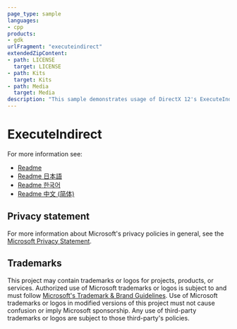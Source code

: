 ```yaml
---
page_type: sample
languages:
- cpp
products:
- gdk
urlFragment: "executeindirect"
extendedZipContent:
- path: LICENSE
  target: LICENSE
- path: Kits
  target: Kits
- path: Media
  target: Media
description: "This sample demonstrates usage of DirectX 12's ExecuteIndirect API for asynchronously building rendering commands."
---
```


# ExecuteIndirect

For more information see: 
- [Readme](https://github.com/microsoft/Xbox-GDK-Samples/blob/main/Samples/Graphics/ExecuteIndirect/readme_en-us.md)
- [Readme 日本語](https://github.com/microsoft/Xbox-GDK-Samples/blob/main/Samples/Graphics/ExecuteIndirect/readme_ja-jp.md)
- [Readme 한국어](https://github.com/microsoft/Xbox-GDK-Samples/blob/main/Samples/Graphics/ExecuteIndirect/readme_ko-kr.md)
- [Readme 中文 (简体)](https://github.com/microsoft/Xbox-GDK-Samples/blob/main/Samples/Graphics/ExecuteIndirect/readme_zh-cn.md)

## Privacy statement

For more information about Microsoft's privacy policies in general, see the [Microsoft Privacy Statement](https://privacy.microsoft.com/privacystatement/).

## Trademarks

This project may contain trademarks or logos for projects, products, or services. Authorized use of Microsoft trademarks or logos is subject to and must follow [Microsoft's Trademark & Brand Guidelines](https://www.microsoft.com/en-us/legal/intellectualproperty/trademarks/usage/general). Use of Microsoft trademarks or logos in modified versions of this project must not cause confusion or imply Microsoft sponsorship. Any use of third-party trademarks or logos are subject to those third-party's policies.
